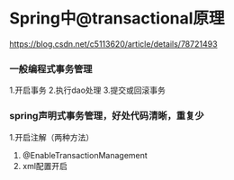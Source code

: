 # Spring中@transactional原理

https://blog.csdn.net/c5113620/article/details/78721493

### 一般编程式事务管理

1.开启事务
2.执行dao处理
3.提交或回滚事务

### spring声明式事务管理，好处代码清晰，重复少

1.开启注解（两种方法）

1) @EnableTransactionManagement
2) xml配置开启

